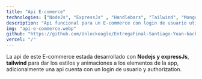 ```yaml
---
title: "Api E-comerce"
technologies: ["NodeJs", "ExpressJs" , "Handlebars", "Tailwind", "MongoDb", "JavaScript"]
description: "Api funcional para un E-commerce con login de usuario utilizando express para comunicarse con la base de datos"
img: "api-e-commerce.webp"
github: "https://github.com/Unlockeagle/EntregaFinal-Santiago-Yoan-backend2"
vercel: "/"
---
```


La api de este E-commerce estada desarrollado con **Nodejs y expressJs**, **tailwind** para dar los estilos y animaciones a los elementos de la app, adicionalmente una api cuenta con un login de usuario y authorization.